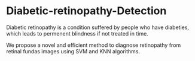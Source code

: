 # Diabetic-retinopathy-Detection

Diabetic retinopathy is a condition suffered by people who have diabeties, which leads to permenent blindness if not treated in time. 

We propose a novel and efficient method to diagnose retinopathy from retinal fundas images using SVM and KNN algorithms.
